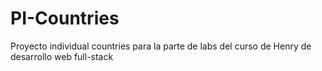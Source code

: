 # PI-Countries
Proyecto individual countries para la parte de labs del curso de Henry de desarrollo web full-stack
